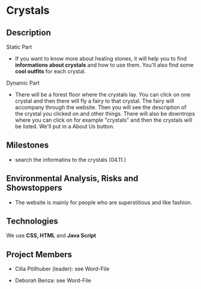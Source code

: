 <h1> Crystals </h1>

<h2>Description</h2>


Static Part

* If you want to know more about healing stones, it will help you to find **informations about crystals** and how to use them. You'll also find some **cool outfits** for each crystal.

Dynamic Part

* There will be a forest floor where the crystals lay. You can click on one crystal and then there will fly a fairy to that crystal. The fairy will accompany through the website. Then you will see the description of the crystal you clicked on and other things. There will also be downtrops where you can click on for example "crystals" and then the crystals will be listed. We'll put in a About Us button.

<h2>Milestones</h2>

* search the informatins to the crystals (04.11.)

<h2> Environmental Analysis, Risks and Showstoppers </h2>


* The website is mainly for people who are superstitious and like fashion. 

<h2> Technologies </h2>

We use **CSS, HTML** and **Java Script**


<h2> Project Members </h2>

* Cilia Pöllhuber (leader): see Word-File

* Deborah Benza: see Word-File



